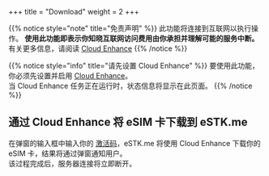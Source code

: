 +++
title = "Download"
weight = 2
+++

{{% notice style="note" title="免责声明" %}}
此功能将连接到互联网以执行操作。
**使用此功能即表示你知晓互联网访问费用由你承担并理解可能的服务中断。**  
有关更多信息，请阅读 [Cloud Enhance](/stk/settings/cloud-enhance/#disclaimer)
{{% /notice %}}

{{% notice style="info" title="请先设置 Cloud Enhance" %}}
要使用此功能，你必须先设置并启用 [Cloud Enhance](/stk/settings/cloud-enhance)。  
当 Cloud Enhance 任务正在运行时，状态信息将显示在此页面。
{{% /notice %}}

## 通过 Cloud Enhance 将 eSIM 卡下载到 eSTK.me

在弹窗的输入框中输入你的 [激活码](/manual/activation-code)，eSTK.me 将使用 Cloud Enhance 下载你的 eSIM 卡，结果将通过弹窗通知用户。  
该过程完成后，服务器连接将立即断开。  
